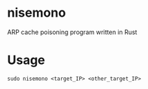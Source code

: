 # nisemono
ARP cache poisoning program written in Rust

# Usage
```sudo nisemono <target_IP> <other_target_IP>```
